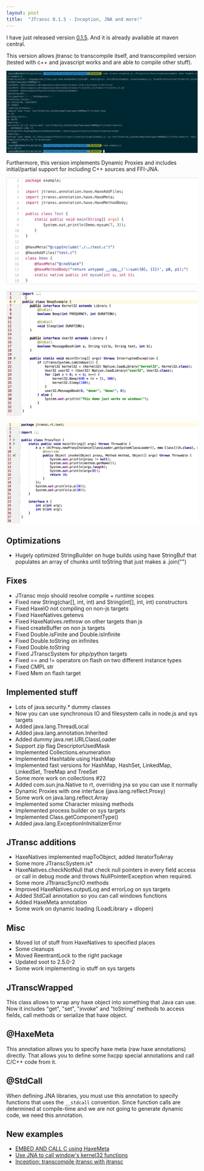 ```yaml
---
layout: post
title:  "JTransc 0.1.5 - Inception, JNA and more!"
---
```


I have just released version [0.1.5](https://github.com/jtransc/jtransc/tree/0.1.4). And it is already available at maven central.

This version allows jtransc to transcompile itself, and transcompiled version (tested with c++ and javascript works and are able to compile other stuff).

![](/img/0.1.5/0.png)

Furthermore, this version implements Dynamic Proxies and includes initial/partial support for including C++ sources and FFI-JNA.

![](/img/0.1.5/1.png)

![](/img/0.1.5/2.png)

![](/img/0.1.5/3.png)

## Optimizations

* Hugely optimized StringBuilder on huge builds using haxe StringBuf that populates an array of chunks until toString that just makes a .join("")

## Fixes

* JTransc mojo should resolve compile + runtime scopes
* Fixed new String(char[], int, int) and String(int[], int, int) constructors
* Fixed HaxeIO not compiling on non-js targets
* Fixed HaxeNatives.getenvs
* Fixed HaxeNatives.rethrow on other targets than js
* Fixed createBuffer on non js targets
* Fixed Double.isFinite and Double.isInfinite
* Fixed Double.toString on infinites
* Fixed Double.toString
* Fixed JTranscSystem for php/python targets
* Fixed == and != operators on flash on two different instance types
* Fixed CMPL str
* Fixed Mem on flash target

## Implemented stuff

* Lots of java.security.* dummy classes
* Now you can use synchronous IO and filesystem calls in node.js and sys targets
* Added java.lang.ThreadLocal
* Added java.lang.annotation.Inherited
* Added dummy java.net.URLClassLoader
* Support zip flag DescriptorUsedMask
* Implemented Collections.enumeration
* Implemented Hashtable using HashMap
* Implemented fast versions for HashMap, HashSet, LinkedMap, LinkedSet, TreeMap and TreeSet
* Some more work on collections #22
* Added com.sun.jna.Native to rt, overriding jna so you can use it normally
* Dynamic Proxies with one interface (java.lang.reflect.Proxy)
* Some work on java.lang.reflect.Array
* Implemented some Character missing methods
* Implemented process builder on sys targets
* Implemented Class.getComponentType()
* Added java.lang.ExceptionInInitializerError

## JTransc additions

* HaxeNatives implemented mapToObject, added iteratorToArray
* Some more JTranscSystem.is*
* HaxeNatives.checkNotNull that check null pointers in every field access or call in debug mode
  and throws NullPointerException when required.
* Some more JTtranscSyncIO methods
* Improved HaxeNatives.outputLog and errorLog on sys targets
* Added StdCall annotation so you can call windows functions
* Added HaxeMeta annotation
* Some work on dynamic loading (LoadLibrary + dlopen)

## Misc

* Moved lot of stuff from HaxeNatives to specified places
* Some cleanups
* Moved ReentrantLock to the right package
* Updated soot to 2.5.0-2
* Some work implementing io stuff on sys targets

## JTranscWrapped

This class allows to wrap any haxe object into something that Java can use.
Now it includes "get", "set", "invoke" and "toString" methods to access fields, call methods
or serialize that haxe object.

## @HaxeMeta

This annotation allows you to specify haxe meta (raw haxe annotations) directly.
That allows you to define some hxcpp special annotations and call C/C++ code from it.

## @StdCall

When defining JNA libraries, you must use this annotation to specify functions that uses the
`__stdcall` convention. Since function calls are determined at compile-time and we are not going
to generate dynamic code, we need this annotation.

## New examples

* [EMBED AND CALL C using HaxeMeta](https://github.com/jtransc/jtransc-examples/blob/master/cpp/src/example/Test.java)
* [Use JNA to call window's kernel32 functions](https://github.com/jtransc/jtransc-examples/blob/master/ffi/src/main/java/BeepExample.java)
* [Inception: transcompile jtransc with jtransc](https://github.com/jtransc/jtransc-examples/blob/master/inception/pom.xml)
